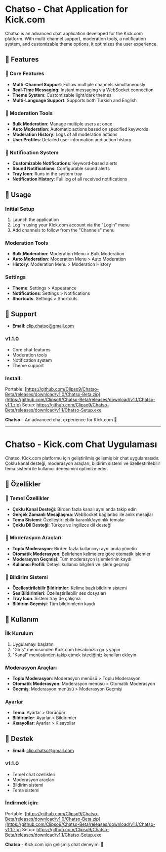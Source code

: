 # Chatso - Chat Application for Kick.com

Chatso is an advanced chat application developed for the Kick.com platform. With multi-channel support, moderation tools, a notification system, and customizable theme options, it optimizes the user experience.

## 🚀 Features

### 📱 Core Features
- **Multi-Channel Support**: Follow multiple channels simultaneously  
- **Real-Time Messaging**: Instant messaging via WebSocket connection  
- **Theme System**: Customizable light/dark themes  
- **Multi-Language Support**: Supports both Turkish and English  

### 🔧 Moderation Tools
- **Bulk Moderation**: Manage multiple users at once  
- **Auto Moderation**: Automatic actions based on specified keywords  
- **Moderation History**: Logs of all moderation actions  
- **User Profiles**: Detailed user information and action history  

### 🔔 Notification System
- **Customizable Notifications**: Keyword-based alerts  
- **Sound Notifications**: Configurable sound alerts  
- **Tray Icon**: Runs in the system tray  
- **Notification History**: Full log of all received notifications  

## 🚀 Usage

### Initial Setup
1. Launch the application  
2. Log in using your Kick.com account via the "Login" menu  
3. Add channels to follow from the "Channels" menu  

### Moderation Tools
- **Bulk Moderation**: Moderation Menu > Bulk Moderation  
- **Auto Moderation**: Moderation Menu > Auto Moderation  
- **History**: Moderation Menu > Moderation History  

### Settings
- **Theme**: Settings > Appearance  
- **Notifications**: Settings > Notifications  
- **Shortcuts**: Settings > Shortcuts  

## 🤝 Support
- **Email**: clip.chatso@gmail.com

### v1.1.0
- Core chat features  
- Moderation tools  
- Notification system  
- Theme support

### Install: 
Portable: [https://github.com/Clipso9/Chatso-Beta/releases/download/v1.0/Chatso-Beta.zip](https://github.com/Clipso9/Chatso-Beta/releases/download/v1.1/Chatso-v1.1.zip)
Setup: https://github.com/Clipso9/Chatso-Beta/releases/download/v1.1/Chatso-Setup.exe

**Chatso** – An advanced chat experience for Kick.com 🚀

---

# Chatso - Kick.com Chat Uygulaması

Chatso, Kick.com platformu için geliştirilmiş gelişmiş bir chat uygulamasıdır. Çoklu kanal desteği, moderasyon araçları, bildirim sistemi ve özelleştirilebilir tema sistemi ile kullanıcı deneyimini optimize eder.

## 🚀 Özellikler

### 📱 Temel Özellikler
- **Çoklu Kanal Desteği**: Birden fazla kanalı aynı anda takip edin  
- **Gerçek Zamanlı Mesajlaşma**: WebSocket bağlantısı ile anlık mesajlar  
- **Tema Sistemi**: Özelleştirilebilir karanlık/aydınlık temalar  
- **Çoklu Dil Desteği**: Türkçe ve İngilizce dil desteği  

### 🔧 Moderasyon Araçları
- **Toplu Moderasyon**: Birden fazla kullanıcıyı aynı anda yönetin  
- **Otomatik Moderasyon**: Belirlenen kelimelere göre otomatik işlemler  
- **Moderasyon Geçmişi**: Tüm moderasyon işlemlerinin kaydı  
- **Kullanıcı Profili**: Detaylı kullanıcı bilgileri ve işlem geçmişi  

### 🔔 Bildirim Sistemi
- **Özelleştirilebilir Bildirimler**: Kelime bazlı bildirim sistemi  
- **Ses Bildirimleri**: Özelleştirilebilir ses dosyaları  
- **Tray Icon**: Sistem tray'de çalışma  
- **Bildirim Geçmişi**: Tüm bildirimlerin kaydı  

## 🚀 Kullanım

### İlk Kurulum
1. Uygulamayı başlatın  
2. "Giriş" menüsünden Kick.com hesabınızla giriş yapın  
3. "Kanal" menüsünden takip etmek istediğiniz kanalları ekleyin  

### Moderasyon Araçları
- **Toplu Moderasyon**: Moderasyon menüsü > Toplu Moderasyon  
- **Otomatik Moderasyon**: Moderasyon menüsü > Otomatik Moderasyon  
- **Geçmiş**: Moderasyon menüsü > Moderasyon Geçmişi  

### Ayarlar
- **Tema**: Ayarlar > Görünüm  
- **Bildirimler**: Ayarlar > Bildirimler  
- **Kısayollar**: Ayarlar > Kısayollar  

## 🤝 Destek
- **Email**: clip.chatso@gmail.com

### v1.1.0
- Temel chat özellikleri  
- Moderasyon araçları  
- Bildirim sistemi  
- Tema sistemi  

### İndirmek için: 
Portable: [https://github.com/Clipso9/Chatso-Beta/releases/download/v1.0/Chatso-Beta.zip](https://github.com/Clipso9/Chatso-Beta/releases/download/v1.1/Chatso-v1.1.zip)
Setup: https://github.com/Clipso9/Chatso-Beta/releases/download/v1.1/Chatso-Setup.exe

**Chatso** - Kick.com için gelişmiş chat deneyimi 🚀

